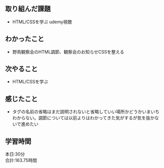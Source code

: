 ## 取り組んだ課題
- HTML/CSSを学ぶ udemy視聴
## わかったこと
- 野鳥観察会のHTML調節、観察会のお知らせCSSを整える
## 次やること
- HTML/CSSを学ぶ
## 感じたこと
- タグの名前の省略はまだ説明されないと省略していい場所かどうかいまいちわからない。調節については以前よりはわかってきた気がするが気を抜かないで進めたい
## 学習時間　
本日:30分<br>
合計:163.75時間
